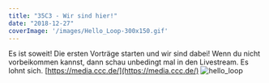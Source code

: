 ```yaml
---
title: "35C3 - Wir sind hier!"
date: "2018-12-27"
coverImage: '/images/Hello_Loop-300x150.gif'
---
```


Es ist soweit! Die ersten Vorträge starten und wir sind dabei! Wenn du nicht vorbeikommen kannst, dann schau unbedingt mal in den Livestream. Es lohnt sich. [https://media.ccc.de/](https://media.ccc.de/) ![hello_loop](/images/Hello_Loop-300x150.gif)
